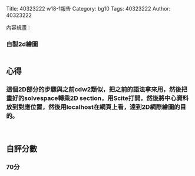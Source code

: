 Title: 40323222 w18-1報告
Category: bg10
Tags: 40323222
Author: 40323222

內容規畫 :  
<!-- PELICAN_END_SUMMARY -->
<h3>自製2d繪圖</h3>
<img src="">
<br/>
<h2>心得</h2>
<h3>這個2D部分的步驟與之前cdw2類似，把之前的語法拿來用，然後把畫好的solvespace轉乘2D section，用Scite打開，然後將中心資料放到對應位置，然後用localhost在網頁上看，達到2D網際繪圖的目的。</h3>
<br/>
<h2>自評分數</h2>
<h3>70分</h3>